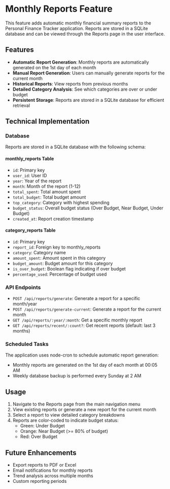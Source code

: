 # Monthly Reports Feature

This feature adds automatic monthly financial summary reports to the Personal Finance Tracker application. Reports are stored in a SQLite database and can be viewed through the Reports page in the user interface.

## Features

- **Automatic Report Generation**: Monthly reports are automatically generated on the 1st day of each month
- **Manual Report Generation**: Users can manually generate reports for the current month
- **Historical Reports**: View reports from previous months
- **Detailed Category Analysis**: See which categories are over or under budget
- **Persistent Storage**: Reports are stored in a SQLite database for efficient retrieval

## Technical Implementation

### Database

Reports are stored in a SQLite database with the following schema:

#### monthly_reports Table
- `id`: Primary key
- `user_id`: User ID
- `year`: Year of the report
- `month`: Month of the report (1-12)
- `total_spent`: Total amount spent
- `total_budget`: Total budget amount
- `top_category`: Category with highest spending
- `budget_status`: Overall budget status (Over Budget, Near Budget, Under Budget)
- `created_at`: Report creation timestamp

#### category_reports Table
- `id`: Primary key
- `report_id`: Foreign key to monthly_reports
- `category`: Category name
- `amount_spent`: Amount spent in this category
- `budget_amount`: Budget amount for this category
- `is_over_budget`: Boolean flag indicating if over budget
- `percentage_used`: Percentage of budget used

### API Endpoints

- `POST /api/reports/generate`: Generate a report for a specific month/year
- `POST /api/reports/generate-current`: Generate a report for the current month
- `GET /api/reports/:year/:month`: Get a specific monthly report
- `GET /api/reports/recent/:count?`: Get recent reports (default: last 3 months)

### Scheduled Tasks

The application uses node-cron to schedule automatic report generation:
- Monthly reports are generated on the 1st day of each month at 00:05 AM
- Weekly database backup is performed every Sunday at 2 AM

## Usage

1. Navigate to the Reports page from the main navigation menu
2. View existing reports or generate a new report for the current month
3. Select a report to view detailed category breakdowns
4. Reports are color-coded to indicate budget status:
   - Green: Under Budget
   - Orange: Near Budget (>= 80% of budget)
   - Red: Over Budget

## Future Enhancements

- Export reports to PDF or Excel
- Email notifications for monthly reports
- Trend analysis across multiple months
- Custom reporting periods 